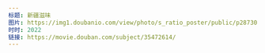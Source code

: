 ```yaml
---
标题: 新疆滋味
图片: https://img1.doubanio.com/view/photo/s_ratio_poster/public/p2873032230.jpg
时时: 2022
链接: https://movie.douban.com/subject/35472614/
---
```

